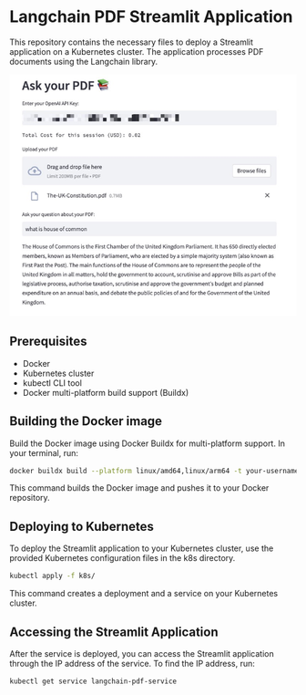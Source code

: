# Langchain PDF Streamlit Application

This repository contains the necessary files to deploy a Streamlit application on a Kubernetes cluster. The application processes PDF documents using the Langchain library.

![](langchain-pdf.jpeg)

## Prerequisites

- Docker
- Kubernetes cluster
- kubectl CLI tool
- Docker multi-platform build support (Buildx)

## Building the Docker image

Build the Docker image using Docker Buildx for multi-platform support. In your terminal, run:

```bash
docker buildx build --platform linux/amd64,linux/arm64 -t your-username/langchain-pdf-app:latest --push .
```

This command builds the Docker image and pushes it to your Docker repository.

## Deploying to Kubernetes

To deploy the Streamlit application to your Kubernetes cluster, use the provided Kubernetes configuration files in the k8s directory.

```bash
kubectl apply -f k8s/
```

This command creates a deployment and a service on your Kubernetes cluster.

## Accessing the Streamlit Application

After the service is deployed, you can access the Streamlit application through the IP address of the service. To find the IP address, run:

```bash
kubectl get service langchain-pdf-service
```
